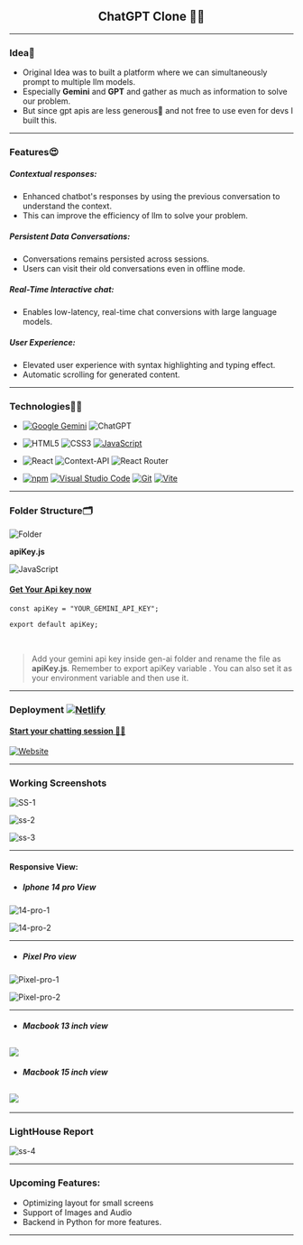 <h2 align="center"> ChatGPT Clone 🚀🚀</h2>

---

### Idea🤔

- Original Idea was to built a platform where we can simultaneously prompt to multiple llm models.
- Especially **Gemini** and **GPT** and gather as much as information to solve our problem.
- But since gpt apis are less generous🥲 and not free to use even for devs I built this.

---

### Features😍

##### Contextual responses:

- Enhanced chatbot's responses by using the previous conversation to understand the context.
- This can improve the efficiency of llm to solve your problem.

##### Persistent Data Conversations:

- Conversations remains persisted across sessions.
- Users can visit their old conversations even in offline mode.

##### Real-Time Interactive chat:

- Enables low-latency, real-time chat conversions with large language models.

##### User Experience:

- Elevated user experience with syntax highlighting and typing effect.
- Automatic scrolling for generated content.

---

### Technologies🧑‍💻

<p align="center">

- [![Google Gemini](https://img.shields.io/badge/Google%20Gemini-886FBF?logo=googlegemini&logoColor=fff)](#) ![ChatGPT](https://img.shields.io/badge/chatGPT-74aa9c?style=for-the-badge&logo=openai&logoColor=white)

- ![HTML5](https://img.shields.io/badge/html5-%23E34F26.svg?style=for-the-badge&logo=html5&logoColor=white) ![CSS3](https://img.shields.io/badge/css3-%231572B6.svg?style=for-the-badge&logo=css3&logoColor=white) [![JavaScript](https://img.shields.io/badge/JavaScript-F7DF1E?logo=javascript&logoColor=000)](#)

- ![React](https://img.shields.io/badge/react-%2320232a.svg?style=for-the-badge&logo=react&logoColor=%2361DAFB) ![Context-API](https://img.shields.io/badge/Context--Api-000000?style=for-the-badge&logo=react) ![React Router](https://img.shields.io/badge/React_Router-CA4245?style=for-the-badge&logo=react-router&logoColor=white)

- [![npm](https://img.shields.io/badge/npm-CB3837?logo=npm&logoColor=fff)](#) [![Visual Studio Code](https://custom-icon-badges.demolab.com/badge/Visual%20Studio%20Code-0078d7.svg?logo=vsc&logoColor=white)](#) [![Git](https://img.shields.io/badge/Git-F05032?logo=git&logoColor=fff)](#) [![Vite](https://img.shields.io/badge/Vite-646CFF?logo=vite&logoColor=fff)](#)

</p>

---

### Folder Structure🗂️

![Folder](/ss/Folder.png)

**apiKey.js**

![JavaScript](https://img.shields.io/badge/javascript-%23323330.svg?style=for-the-badge&logo=javascript&logoColor=%23F7DF1E)

#### [Get Your Api key now](https://ai.google.dev/gemini-api/docs/api-key)

```
const apiKey = "YOUR_GEMINI_API_KEY";

export default apiKey;
```

&nbsp;

> Add your gemini api key inside gen-ai folder and rename the file as **apiKey.js**. Remember to export apiKey variable . You can also set it as your environment variable and then use it.

---

### Deployment [![Netlify](https://img.shields.io/badge/Netlify-%23000000.svg?logo=netlify&logoColor=#00C7B7)](#)

#### [Start your chatting session 🚀🚀](https://abhishek-sanwal-chatgpt.netlify.app/)

[![Website](https://img.shields.io/website-up-down-green-red/http/shields.io.svg)](https://shields.io/)

---

### Working Screenshots

![SS-1](/ss/ss-1.png)

![ss-2](/ss/ss-2.png)

![ss-3](/ss/ss-3.png)

---

#### Responsive View:

- ##### Iphone 14 pro View

![14-pro-1](/ss/14_Pro-1.png)

![14-pro-2](/ss/14-pro-2.png)

---

- ##### Pixel Pro view

![Pixel-pro-1](/ss/Pixel-7-pro-2.png)

![Pixel-pro-2](/ss/Pixel-7-pro.png)

---

- ##### Macbook 13 inch view

## ![](/ss/Desktop.png)

- ##### Macbook 15 inch view

## ![](/ss/Macbook-15inch.png)

---

### LightHouse Report

![ss-4](/ss/ss-4.png)

---

### Upcoming Features:

- Optimizing layout for small screens
- Support of Images and Audio
- Backend in Python for more features.

---
